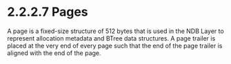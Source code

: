 <html dir="LTR" xmlns:mshelp="http://msdn.microsoft.com/mshelp" xmlns:ddue="http://ddue.schemas.microsoft.com/authoring/2003/5" xmlns:xlink="http://www.w3.org/1999/xlink" xmlns:tool="http://www.microsoft.com/tooltip">
    <head>
        <meta http-equiv="Content-Type" content="text/html; CHARSET=utf-8"></meta>
        <meta name="save" content="history"></meta>
        <title>2.2.2.7 Pages</title>
        <xml>
            <mshelp:toctitle title="2.2.2.7 Pages"></mshelp:toctitle>
            <mshelp:rltitle title="[MS-PST]: Pages"></mshelp:rltitle>
            <mshelp:keyword index="A" term="5774b4f2-cdc4-453e-996a-8c8230116930"></mshelp:keyword>
            <mshelp:attr name="DCSext.ContentType" value="open specification"></mshelp:attr>
            <mshelp:attr name="AssetID" value="5774b4f2-cdc4-453e-996a-8c8230116930"></mshelp:attr>
            <mshelp:attr name="TopicType" value="kbRef"></mshelp:attr>
            <mshelp:attr name="DCSext.Title" value="[MS-PST]: Pages" />
        </xml>
    </head>
    <body>
        <div id="header">
            <h1 class="heading">2.2.2.7 Pages</h1>
        </div>
        <div id="mainSection">
            <div id="mainBody">
                <div id="allHistory" class="saveHistory"></div>
                <div id="sectionSection0" class="section" name="collapseableSection">
                    

<p>A page is a fixed-size structure of 512 bytes that is used
in the NDB Layer to represent allocation metadata and BTree data structures. A
page trailer is placed at the very end of every page such that the end of the
page trailer is aligned with the end of the page.</p>
                </div>
            </div>
        </div>
    </body>
</html>
